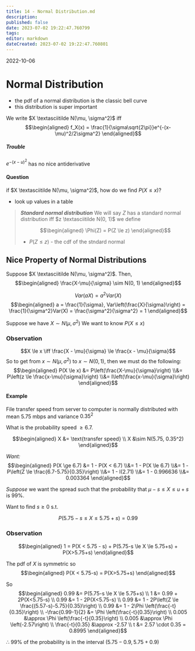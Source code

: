 ```yaml
---
title: 14 - Normal Distribution.md
description:
published: false
date: 2023-07-02 19:22:47.760799
tags:
editor: markdown
dateCreated: 2023-07-02 19:22:47.760801
---
```


2022-10-06

# Normal Distribution
- the pdf of a normal distribution is the classic bell curve
- this distribution is super important

We write $X \textasciitilde N(\mu, \sigma^2)$ iff
$$\begin{aligned}
	f_X(x) = \frac{1}{\sigma\sqrt{2\pi}}e^{-(x-\mu)^2/2\sigma^2}
\end{aligned}$$

##### Trouble
$e^{-(x-u)^2}$ has no nice antiderivative

#### Question
if $X \textasciitilde N(\mu, \sigma^2)$, how do we find $P(X \le x)$?
- look up values in a table

> ***Standard normal distribution***
> We will say $Z$ has a standard normal distribution iff $z \textasciitilde N(0, 1)$ we define
> 
> $$\begin{aligned}
> 	\Phi(Z) = P(Z \le z)
> \end{aligned}$$
> - $P(Z \le z)$ - the cdf of the stndard normal

## Nice Property of Normal Distributions
Suppose $X \textasciitilde N(\mu, \sigma^2)$. Then,
$$\begin{aligned}
	\frac{X-\mu}{\sigma} \sim N(0, 1)
\end{aligned}$$

$$Var(aX) = a^2 Var(X)$$
$$\begin{aligned}
	a = \frac{1}{\sigma}, Var\left(\frac{X}{\sigma}\right) = \frac{1}{\sigma^2}Var(X) = \frac{\sigma^2}{\sigma^2} = 1
\end{aligned}$$

Suppose we have $X \sim N(\mu, \sigma^2)$
We want to know $P(X \le x)$

### Observation
$$X \le x \iff \frac{X - \mu}{\sigma} \le \frac{x - \mu}{\sigma}$$
So to get from $x \sim N(\mu, \sigma^2)$ to $x\sim N(0, 1)$, then we must do the following:
$$\begin{aligned}
	P(X \le x) 
	&=
    	P\left(\frac{X-\mu}{\sigma}\right)
    \\&=
        P\left(z \le \frac{x-\mu}{\sigma}\right)
    \\&=
        I\left(\frac{x-\mu}{\sigma}\right)
\end{aligned}$$

#### Example
File transfer speed from server to computer is normally distributed with mean 5.75 mbps and variance $0.35^2$

What is the probability speed $\ge 6.7$.

$$\begin{aligned}
	X &= \text{transfer speed} \\
	X &\sim N(5.75, 0.35^2)
\end{aligned}$$

*Want:*
$$\begin{aligned}
	 P(X \ge 6.7)
	 &=
    	1 - P(X < 6.7)
	 \\&=
    	1 - P(X \le 6.7)
    \\&=
        1 - P\left(Z \le \frac{6.7-5.75}{0.35}\right)
    \\&=
        1 - I(2.71)
    \\&=
        1 - 0.996636
    \\&=
        0.003364
\end{aligned}$$


*Suppose* we want the spread such that the probability that $\mu - s \le X \le u+s$ is $99\%$.

Want to find $s \ge 0$ s.t.

$$P(5.75 - s \le X \le 5.75+s) = 0.99$$

### Observation
$$\begin{aligned}
	1 = P(X < 5.75 - s) + P(5.75-s \le X \le 5.75+s) + P(X>5.75+s)
\end{aligned}$$

The pdf of $X$ is symmetric so
$$\begin{aligned}
	P(X < 5.75-s) = P(X>5.75+s)
\end{aligned}$$

So
$$\begin{aligned}
    0.99 &= P(5.75-s \le X \le 5.75+s) \\
	1 &= 0.99 + 2P(X<5.75-s) \\
	0.99 &= 1 - 2P(X<5.75-s) \\
	0.99 &= 1 - 2P\left(Z \le \frac{(5.57-s)-5.75}{0.35}\right) \\
	0.99 &= 1 - 2\Phi \left(\frac{-t}{0.35}\right) \\
	-\frac{0.99-1}{2} &= \Phi \left(\frac{-t}{0.35}\right) \\
	0.005 &\approx \Phi \left(\frac{-t}{0.35}\right) \\
	0.005 &\approx \Phi \left(-2.57\right) \\
	\frac{-t}{0.35} &\approx -2.57 \\
	t &= 2.57 \cdot 0.35 = 0.8995
\end{aligned}$$

$\therefore$ 99% of the probability is in the interval $(5.75-0.9, 5.75+0.9)$

